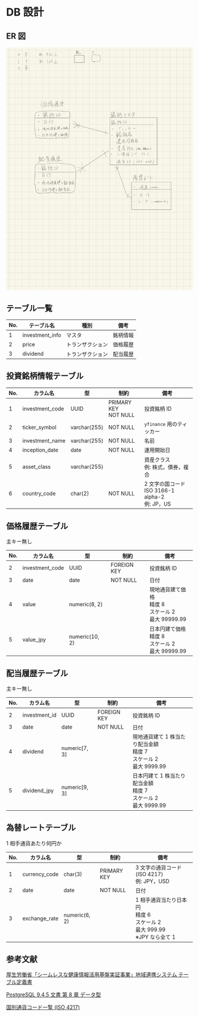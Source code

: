 # DB 設計

## ER 図

![ER](../img/er.jpeg)

## テーブル一覧

| No. | テーブル名      | 種別             | 備考     |
| --- | --------------- | ---------------- | -------- |
| 1   | investment_info | マスタ           | 銘柄情報 |
| 2   | price           | トランザクション | 価格履歴 |
| 3   | dividend        | トランザクション | 配当履歴 |

## 投資銘柄情報テーブル

| No. | カラム名        | 型           | 制約                    | 備考                                                 |
| --- | --------------- | ------------ | ----------------------- | ---------------------------------------------------- |
| 1   | investment_code | UUID         | PRIMARY KEY<br>NOT NULL | 投資銘柄 ID                                          |
| 2   | ticker_symbol   | varchar(255) | NOT NULL                | `yfinance` 用のティッカー                            |
| 3   | investment_name | varchar(255) | NOT NULL                | 名前                                                 |
| 4   | inception_date  | date         | NOT NULL                | 運用開始日                                           |
| 5   | asset_class     | varchar(255) |                         | 資産クラス<br>例: 株式，債券，複合                   |
| 6   | country_code    | char(2)      | NOT NULL                | 2 文字の国コード<br>ISO 3166-1 alpha-2<br>例: JP，US |

## 価格履歴テーブル

主キー無し

| No. | カラム名        | 型             | 制約        | 備考                                                      |
| --- | --------------- | -------------- | ----------- | --------------------------------------------------------- |
| 2   | investment_code | UUID           | FOREIGN KEY | 投資銘柄 ID                                               |
| 3   | date            | date           | NOT NULL    | 日付                                                      |
| 4   | value           | numeric(8, 2)  |             | 現地通貨建て価格<br>精度 8<br>スケール 2<br>最大 99999.99 |
| 5   | value_jpy       | numeric(10, 2) |             | 日本円建て価格<br>精度 8<br>スケール 2<br>最大 99999.99   |

## 配当履歴テーブル

主キー無し

| No. | カラム名      | 型            | 制約        | 備考                                                                    |
| --- | ------------- | ------------- | ----------- | ----------------------------------------------------------------------- |
| 2   | investment_id | UUID          | FOREIGN KEY | 投資銘柄 ID                                                             |
| 3   | date          | date          | NOT NULL    | 日付                                                                    |
| 4   | dividend      | numeric[7, 3] |             | 現地通貨建て 1 株当たり配当金額<br>精度 7<br>スケール 2<br>最大 9999.99 |
| 5   | dividend_jpy  | numeric[9, 3] |             | 日本円建て 1 株当たり配当金額<br>精度 7<br>スケール 2<br>最大 9999.99   |

## 為替レートテーブル

1 相手通貨あたり何円か

| No. | カラム名      | 型            | 制約        | 備考                                                                             |
| --- | ------------- | ------------- | ----------- | -------------------------------------------------------------------------------- |
| 1   | currency_code | char(3)       | PRIMARY KEY | 3 文字の通貨コード (ISO 4217)<br>例: JPY，USD                                    |
| 2   | date          | date          | NOT NULL    | 日付                                                                             |
| 3   | exchange_rate | numeric(6, 2) |             | 1 相手通貨当たり日本円<br>精度 6<br>スケール 2<br>最大 999.99<br>※JPY なら全て 1 |

## 参考文献

[厚生労働省「シームレスな健康情報活用基盤実証事業」地域連携システム テーブル定義書](!https://www.mhlw.go.jp/seisakunitsuite/bunya/kenkou_iryou/iryou/johoka/johokatsuyou/dl/tenpu03_06.pdf)

[PostgreSQL 9.4.5 文書 第 8 章 データ型](!https://www.postgresql.jp/docs/9.4/datatype.html)

[国別通貨コード一覧 (ISO 4217)](!https://www.iban.jp/currency-codes)
